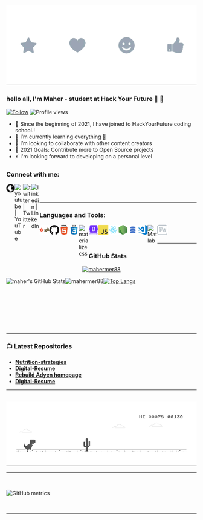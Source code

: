 
<img alt="Git" src="https://github.com/mahermer88/mahermer88/blob/main/fave-button1.gif"/>

### hello all, I'm Maher - student at Hack Your Future 👋 👋 

[![Follow](https://img.shields.io/website?label=hackyourfuture.com&style=for-the-badge&url=https%3A%2F%2Fcodestackr.com)](https://www.hackyourfuture.net/)
![Profile views](https://gpvc.arturio.dev/mahermer88)  


- 🔭 Since the beginning of 2021, I have joined to HackYourFuture coding school.!
- 🌱 I’m currently learning everything 🤣 
- 👯 I’m looking to collaborate with other content creators
- 🥅 2021 Goals: Contribute more to Open Source projects
- ⚡ I'm looking forward to developing on a personal level

### Connect with me:

[<img align="left" alt="email" width="22px" src="https://raw.githubusercontent.com/iconic/open-iconic/master/svg/globe.svg" />][Email]
[<img align="left" alt="youtube | YouTube" width="22px" src="https://cdn.jsdelivr.net/npm/simple-icons@v3/icons/youtube.svg" />][youtube]
[<img align="left" alt="twitter | Twitter" width="22px" src="https://cdn.jsdelivr.net/npm/simple-icons@v3/icons/twitter.svg" />][twitter]
[<img align="left" alt="linkedin | LinkedIn" width="22px" src="https://cdn.jsdelivr.net/npm/simple-icons@v3/icons/linkedin.svg" />][linkedin]

<br /><br />

---

### Languages and Tools:

<img align="left" alt="Git" width="26px" src="https://raw.githubusercontent.com/github/explore/80688e429a7d4ef2fca1e82350fe8e3517d3494d/topics/git/git.png"/>
<img align="left" alt="GitHub" width="26px" src="https://raw.githubusercontent.com/github/explore/78df643247d429f6cc873026c0622819ad797942/topics/github/github.png"/>
<img align="left" alt="HTML5" width="26px" src="https://raw.githubusercontent.com/github/explore/80688e429a7d4ef2fca1e82350fe8e3517d3494d/topics/html/html.png"/>
<img align="left" alt="CSS3" width="26px" src="https://raw.githubusercontent.com/github/explore/80688e429a7d4ef2fca1e82350fe8e3517d3494d/topics/css/css.png"/>
<img align="left" alt="materializecss" width="26px" src="https://raw.githubusercontent.com/prplx/svg-logos/5585531d45d294869c4eaab4d7cf2e9c167710a9/svg/materialize.svg"/>
<img align="left" alt="bootstrap" width="26px" src="https://raw.githubusercontent.com/devicons/devicon/master/icons/bootstrap/bootstrap-plain-wordmark.svg"/>
<img align="left" alt="JavaScript" width="26px" src="https://raw.githubusercontent.com/github/explore/80688e429a7d4ef2fca1e82350fe8e3517d3494d/topics/javascript/javascript.png" />
<img align="left" alt="React" width="26px" src="https://raw.githubusercontent.com/github/explore/80688e429a7d4ef2fca1e82350fe8e3517d3494d/topics/react/react.png"/>
<img align="left" alt="Node.js" width="26px" src="https://raw.githubusercontent.com/github/explore/80688e429a7d4ef2fca1e82350fe8e3517d3494d/topics/nodejs/nodejs.png"/>
<img align="left" alt="SQL" width="26px" src="https://raw.githubusercontent.com/github/explore/80688e429a7d4ef2fca1e82350fe8e3517d3494d/topics/sql/sql.png"/>
<img align="left" alt="Visual Studio Code" width="26px" src="https://raw.githubusercontent.com/github/explore/80688e429a7d4ef2fca1e82350fe8e3517d3494d/topics/visual-studio-code/visual-studio-code.png"/>
<img align="left" alt="Matlab" width="26px" src="https://raw.githubusercontent.com/simple-icons/simple-icons/master/icons/mathworks.svg"/>
<img align="left" alt="photoshop" width="26px" src="https://raw.githubusercontent.com/devicons/devicon/master/icons/photoshop/photoshop-line.svg"/>

<br />
<br />

---

### GitHub Stats

<p align="center"> <a href="https://github.com/ryo-ma/github-profile-trophy"><img src="https://github-profile-trophy.vercel.app/?username=mahermer88&&theme=chartreuse-dark" alt="mahermer88" /></a></p> 
  
<img align="left" alt="maher's GitHub Stats" src="https://github-readme-stats.vercel.app/api?username=mahermer88&&theme=chartreuse-dark&show_icons=true&hide_border=true" />

<img align="left" src="https://github-readme-streak-stats.herokuapp.com/?user=mahermer88&&theme=chartreuse-dark" alt="mahermer88" />

[![Top Langs](https://github-readme-stats.vercel.app/api/top-langs/?username=mahermer88&&theme=chartreuse-dark)](https://github.com/mahermer88/github-readme-stats)



<br /><br />
<br /><br />
<br /><br />

---
### 📺 Latest Repositories

<!-- BLOG-POST-LIST:START -->
<ul>
<li><a href="https://bit.ly/3rpgd2N"><strong>Nutrition-strategies</strong></a></li>

<li><a href="https://bit.ly/3ttLhQW"><strong>Digital-Resume</strong></a></li>

<li><a href="https://mahermer88.github.io/HYF-Module-HTMLCSSGIT/Week3/Rebuild-Adyen.html"><strong>Rebuild Adyen homepage</strong></a></li>

<li><a href="https://mahermer88.github.io/HYF-Module-HTMLCSSGIT/Week1/Digital Resume.html"><strong>Digital-Resume</strong></a></li>

</ul>
<!-- BLOG-POST-LIST:END -->

---
<br />

<img src="https://github.com/mahermer88/mahermer88/blob/main/dino.gif"/>

---
<br />

![GitHub metrics](https://metrics.lecoq.io/mahermer88)  

<br />

---

[Email]: ma.meer@hotmail
[twitter]: https://twitter.com/MaherMA03960763
[youtube]: https://www.youtube.com/channel/UCHTc8VzcF80DFMEpUM2QDDg
[linkedin]: https://www.linkedin.com/in/maher-mir-ali-01858588/


